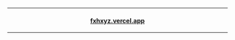 <hr />
  <div align="center">
    <h4>
      <a href="https://fxhxyz.vercel.app/">fxhxyz.vercel.app</a>
    </h4>
  </div>
<hr />
